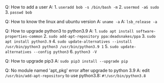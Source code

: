 Q: How to add a user
A: 1. `useradd bob -s /bin/bash -m`
   2. `usermod -aG sudo`
   3. `passwd bob `

Q: How to know the linux and ubuntu version
A: `uname -a`
A: `lsb_release -a`

Q: How to upgrade python3 to python3.9
A: 1. `sudo apt install software-properties-common`
   2. `sudo add-apt-repository ppa:deadsnakes/ppa`
   3. `sudo apt install python3.9`
   4. `sudo update-alternatives --install /usr/bin/python3 python3 /usr/bin/python3.9 1`
   5. `sudo update-alternatives --config python3`
   6. `python3 -V`

Q: How to upgrade pip3
A: `sudo pip3 install --upgrade pip`

Q: No module named 'apt_pkg' error after upgrade to python 3.9
A: edit `/usr/bin/add-apt-repository` to use python3.8: `#!/usr/bin/python3.8`

